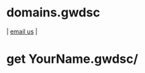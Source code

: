 # domains.gwdsc
<head>
<!-- Global site tag (gtag.js) - Google Analytics -->
<script async src="https://www.googletagmanager.com/gtag/js?id=G-Z8GYYEQHZY"></script>
<script>
  window.dataLayer = window.dataLayer || [];
  function gtag(){dataLayer.push(arguments);}
  gtag('js', new Date());

  gtag('config', 'G-Z8GYYEQHZY');
</script>
</head>

| [email us](mailto:innerinetcompany@gmail.com) |


# get YourName.gwdsc/


